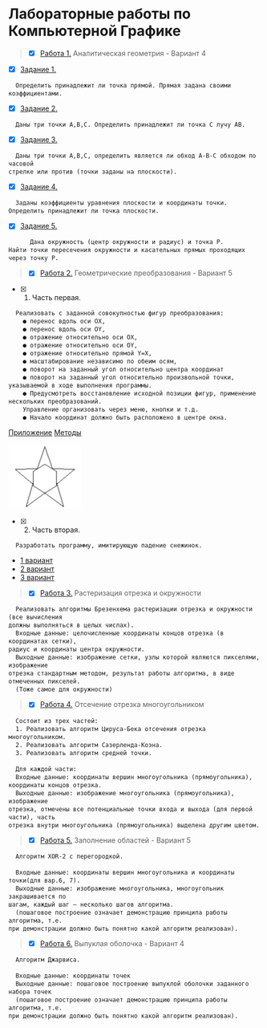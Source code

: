 # Лабораторные работы по Компьютерной Графике

> - [x] [Работа 1.](1лаба) Аналитическая геометрия - Вариант 4

- [x] [Задание 1.](1лаба/1.py)
```
  Определить принадлежит ли точка прямой. Прямая задана своими коэффициентами.
```
- [x] [Задание 2.](1лаба/2.py)
```
  Даны три точки А,В,С. Определить принадлежит ли точка С лучу АВ.
```
- [x] [Задание 3.](1лаба/3.py)
```
  Даны три точки А,В,С, определить является ли обход А-В-С обходом по часовой
стрелке или против (точки заданы на плоскости).
```
- [x] [Задание 4.](1лаба/4.py)
```
  Заданы коэффициенты уравнения плоскости и координаты точки.
Определить принадлежит ли точка плоскости.
``` 
- [x] [Задание 5.](1лаба/5.py)
```
      Дана окружность (центр окружности и радиус) и точка P.
Найти точки пересечения окружности и касательных прямых проходящих через точку P.
```

> - [x] [Работа 2.](2лаба) Геометрические преобразования - Вариант 5
  
- [x] 1. Часть первая.
```
  Реализовать с заданной совокупностью фигур преобразования:
    ● перенос вдоль оси OX,
    ● перенос вдоль оси OY,
    ● отражение относительно оси OX,
    ● отражение относительно оси OY,
    ● отражение относительно прямой Y=X,
    ● масштабирование независимо по обеим осям,
    ● поворот на заданный угол относительно центра координат
    ● поворот на заданный угол относительно произвольной точки, указываемой в ходе выполнения программы.
    ● Предусмотреть восстановление исходной позиции фигур, применение нескольких преобразований.
    Управление организовать через меню, кнопки и т.д.
    ● Начало координат должно быть расположено в центре окна.
```
[Приложение](2лаба/app.py)
[Методы](2лаба/changes.py)

![Звезда](images/Star.png)
- [x] 2. Часть вторая.
```
  Разработать программу, имитирующую падение снежинок.
```
   - [1 вариант](2лаба/2_1.py)
   - [2 вариант](2лаба/2_2.py)
   - [3 вариант](2лаба/2_3.py)
     

> - [x] [Работа 3.](3лаба) Растеризация отрезка и окружности
```
  Реализовать алгоритмы Брезенхема растеризации отрезка и окружности (все вычисления
должны выполняться в целых числах).
  Входные данные: целочисленные координаты концов отрезка (в координатах сетки),
радиус и координаты центра окружности.
  Выходные данные: изображение сетки, узлы которой являются пикселями, изображение
отрезка стандартным методом, результат работы алгоритма, в виде отмеченных пикселей.
  (Тоже самое для окружности)
```


> - [x] [Работа 4.](4лаба) Отсечение отрезка многоугольником
```
  Состоит из трех частей:
  1. Реализовать алгоритм Цируса-Бека отсечения отрезка многоугольником.
  2. Реализовать алгоритм Сазерленда-Коэна.
  3. Реализовать алгоритм средней точки.

  Для каждой части:
  Входные данные: координаты вершин многоугольника (прямоугольника),
координаты концов отрезка.
  Выходные данные: изображение многоугольника (прямоугольника), изображение
отрезка, отмечены все потенциальные точки входа и выхода (для первой части), часть
отрезка внутри многоугольника (прямоугольника) выделена другим цветом.
```


> - [x] [Работа 5.](5лаба) Заполнение областей - Вариант 5
```
  Алгоритм XOR-2 с перегородкой.

  Входные данные: координаты вершин многоугольника и координаты точки(для вар.6, 7).
  Выходные данные: изображение многоугольника, многоугольник закрашивается по
шагам, каждый шаг – несколько шагов алгоритма.
  (пошаговое построение означает демонстрацию принципа работы алгоритма, т.е.
при демонстрации должно быть понятно какой алгоритм реализован).
```


> - [x] [Работа 6.](6лаба) Выпуклая оболочка - Вариант 4
```
  Алгоритм Джарвиса.

  Входные данные: координаты точек
  Выходные данные: пошаговое построение выпуклой оболочки заданного набора точек
  (пошаговое построение означает демонстрацию принципа работы алгоритма, т.е.
при демонстрации должно быть понятно какой алгоритм реализован).
```
